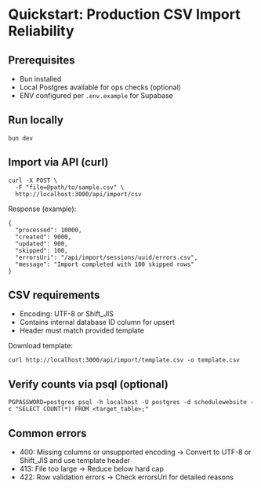 # Quickstart: Production CSV Import Reliability

## Prerequisites
- Bun installed
- Local Postgres available for ops checks (optional)
- ENV configured per `.env.example` for Supabase

## Run locally
```
bun dev
```

## Import via API (curl)
```
curl -X POST \
  -F "file=@path/to/sample.csv" \
  http://localhost:3000/api/import/csv
```
Response (example):
```
{
  "processed": 10000,
  "created": 9000,
  "updated": 900,
  "skipped": 100,
  "errorsUri": "/api/import/sessions/uuid/errors.csv",
  "message": "Import completed with 100 skipped rows"
}
```

## CSV requirements
- Encoding: UTF-8 or Shift_JIS
- Contains internal database ID column for upsert
- Header must match provided template

Download template:
```
curl http://localhost:3000/api/import/template.csv -o template.csv
```

## Verify counts via psql (optional)
```
PGPASSWORD=postgres psql -h localhost -U postgres -d schedulewebsite -c "SELECT COUNT(*) FROM <target_table>;"
```

## Common errors
- 400: Missing columns or unsupported encoding → Convert to UTF-8 or Shift_JIS and use template header
- 413: File too large → Reduce below hard cap
- 422: Row validation errors → Check errorsUri for detailed reasons
